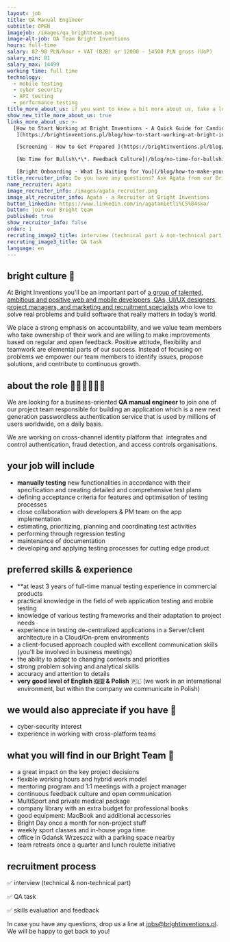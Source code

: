 ```yaml
---
layout: job
title: QA Manual Engineer
subtitle: OPEN
imagejob: /images/qa_brightteam.png
image-alt-job: QA Team Bright Inventions
hours: full-time
salary: 82-98 PLN/hour + VAT (B2B) or 12000 - 14500 PLN gross (UoP)
salary_min: 81
salary_max: 14499
working time: full time
technology:
  - mobile testing
  - cyber security
  - API testing
  - performance testing
title_more_about_us: if you want to know a bit more about us, take a look below 🙋🏻‍♀️🙋🏻‍♂️
show_new_title_more_about_us: true
links_more_about_us: >-
  [How to Start Working at Bright Inventions - A Quick Guide for Candidates
   ](https://brightinventions.pl/blog/how-to-start-working-at-bright-inventions-a-quick-guide-for-candidates/)

   [Screening - How to Get Prepared ](https://brightinventions.pl/blog/recruitment-screening-what-is-it-for/)

   [No Time for Bullsh\*\*. Feedback Culture](/blog/no-time-for-bullshit-feedback-culture/)

   [Bright Onboarding - What Is Waiting for You](/blog/how-to-make-your-onboarding-bright)
title_recruiter_info: Do you have any questions? Ask Agata from our Bright team!
name_recruiter: Agata
image_recruiter_info: /images/agata_recruiter.png
image_alt_recruiter_info: Agata - a Recruiter at Bright Inventions
button_linkedin: https://www.linkedin.com/in/agatamietli%C5%84ska/
button: join our Bright team
published: true
show_recruiter_info: false
order: 1
recruting_image2_title: interview (technical part & non-technical part)
recruting_image3_title: QA task
language: en
---
```

## bright culture 🧡

At Bright Inventions you'll be an important part of [](https://brightinventions.pl/about-us/team/)[a group of talented, ambitious and positive web and mobile developers, QAs, UI/UX designers, project managers, and marketing and recruitment specialists](https://brightinventions.pl/about-us/team/)[](https://brightinventions.pl/about-us/team/) who love to solve real problems and build software that really matters in today’s world.

We place a strong emphasis on accountability, and we value team members who take ownership of their work and are willing to make improvements based on regular and open feedback. Positive attitude, flexibility and teamwork are elemental parts of our success. Instead of focusing on problems we empower our team members to identify issues, propose solutions, and contribute to continuous growth.

## about the role 🧑🏻‍💻🧑🏻‍💻

We are looking for a business-oriented **QA manual engineer** to join one of our project team responsible for building an application which is a new next generation passwordless authentication service that is used by millions of users worldwide, on a daily basis. 

We are working on cross-channel identity platform that  integrates and control authentication, fraud detection, and access controls organisations.

## your job will include

* **manually testing** new functionalities in accordance with their specification and creating detailed and comprehensive test plans
* defining acceptance criteria for features and optimisation of testing processes
* close collaboration with developers & PM team on the app implementation
* estimating, prioritizing, planning and coordinating test activities
* performing through regression testing
* maintenance of documentation
* developing and applying testing processes for cutting edge product

## preferred skills & experience

* **at least 3 years of full-time manual testing experience in commercial products
* practical knowledge in the field of web application testing and mobile testing
* knowledge of various testing frameworks and their adaptation to project needs
* experience in testing de-centralized applications in a Server/client architecture in a Cloud/On-prem environments
* a client-focused approach coupled with excellent communication skills (you'll be involved in business meetings)
* the ability to adapt to changing contexts and priorities
* strong problem solving and analytical skills
* accuracy and attention to details
* **very good level of English 🇬🇧 & Polish** 🇵🇱 (we work in an international environment, but within the company we communicate in Polish)

## we would also appreciate if you have 🙌

* cyber-security interest
* experience in working with cross-platform teams 

## what you will find in our Bright Team 🧡

* a great impact on the key project decisions
* flexible working hours and hybrid work model 
* mentoring program and 1:1 meetings with a project manager
* continuous feedback culture and open communication
* MultiSport and private medical package
* company library with an extra budget for professional books
* good equipment: MacBook and additional accessories
* Bright Day once a month for non-project stuff
* weekly sport classes and in-house yoga time
* office in Gdańsk Wrzeszcz with a parking space nearby
* team retreats once a quarter and lunch roulette initiative

## recruitment process

✅ interview (technical & non-technical part) 

✅ QA task

✅ skills evaluation and feedback 

In case you have any questions, drop us a line at jobs@brightinventions.pl. We will be happy to get back to you!
